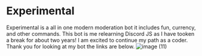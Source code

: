 # Experimental
Experimental is a all in one modern moderation bot it includes fun, currency, and other commands.
This bot is me relearning Discord JS as I have tooken a break for about two years! I am excited to continue my path as a coder.
Thank you for looking at my bot the links are below.
![image (11)](https://user-images.githubusercontent.com/67851958/190811937-f738f613-3f90-46fd-b4a1-807868140435.png)


